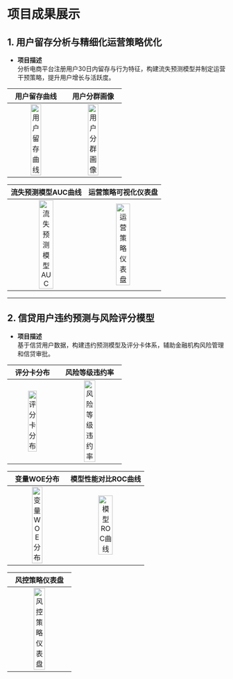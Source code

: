 # 项目成果展示

## 1. 用户留存分析与精细化运营策略优化

- **项目描述**  
  分析电商平台注册用户30日内留存与行为特征，构建流失预测模型并制定运营干预策略，提升用户增长与活跃度。

| 用户留存曲线 | 用户分群画像 |
| :----------: | :----------: |
| <img src="images/user_retention_curve.png" alt="用户留存曲线" width="45%"> | <img src="images/user_clustering_profile.png" alt="用户分群画像" width="45%"> |

| 流失预测模型AUC曲线 | 运营策略可视化仪表盘 |
| :------------------: | :-------------------: |
| <img src="images/churn_model_auc.png" alt="流失预测模型AUC" width="45%"> | <img src="images/operation_strategy_dashboard.png" alt="运营策略仪表盘" width="45%"> |

---

## 2. 信贷用户违约预测与风险评分模型

- **项目描述**  
  基于信贷用户数据，构建违约预测模型及评分卡体系，辅助金融机构风险管理和信贷审批。

| 评分卡分布 | 风险等级违约率 |
| :--------: | :------------: |
| <img src="images/credit_score_distribution.png" alt="评分卡分布" width="45%"> | <img src="images/risk_level_default_rate.png" alt="风险等级违约率" width="45%"> |

| 变量WOE分布 | 模型性能对比ROC曲线 |
| :---------: | :-----------------: |
| <img src="images/feature_woe_distribution.png" alt="变量WOE分布" width="45%"> | <img src="images/model_roc_comparison.png" alt="模型ROC曲线" width="45%"> |

| 风控策略仪表盘 |
| :------------: |
| <img src="images/risk_control_dashboard.png" alt="风控策略仪表盘" width="45%"> |